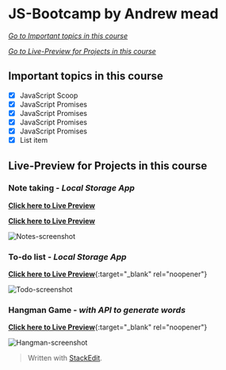 




# JS-Bootcamp by Andrew mead

[*Go to  Important topics in this course*](#important-topics-in-this-course)

[*Go to Live-Preview for Projects in this course*](#Live-Preview-for-Projects-in-this-course)

## Important topics in this course
 - [x] JavaScript Scoop
 - [x] JavaScript Promises
 - [x] JavaScript Promises
 - [x] JavaScript Promises
 - [x] JavaScript Promises
 - [x] List item

## Live-Preview for Projects in this course

### Note taking - *Local Storage App*

[**Click here to Live Preview**](https://notes-app-mans.surge.sh/)

<a href="https://notes-app-mans.surge.sh/" target="_blank">**Click here to Live Preview**</a>



![Notes-screenshot](https://user-images.githubusercontent.com/19681362/142573088-fa5c8e8a-c3d3-48a3-a735-7dd40d3f1c77.png)

### To-do list - *Local Storage App*

[**Click here to Live Preview**](https://todos-app-mans.surge.sh/){:target="_blank" rel="noopener"}

![Todo-screenshot](https://user-images.githubusercontent.com/19681362/142573091-b3cc48b7-508b-44b6-8aa4-bd7ca77ffa16.png)

### Hangman Game - *with API to generate words*

[**Click here to Live Preview**](https://hangman-game-mans.surge.sh/){:target="_blank" rel="noopener"}

![Hangman-screenshot](https://user-images.githubusercontent.com/19681362/142573086-fad92b3e-461d-4a91-8b9d-4f3a2597c0c6.png)






> Written with [StackEdit](https://stackedit.io/).
